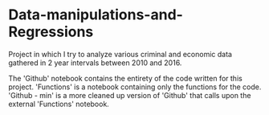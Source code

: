 # Data-manipulations-and-Regressions
Project in which I try to analyze various criminal and economic data gathered in 2 year intervals between 2010 and 2016. 

The 'Github' notebook contains the entirety of the code written for this project. 
'Functions' is a notebook containing only the functions for the code. 
'Github - min' is a more cleaned up version of 'Github' that calls upon the external 'Functions' notebook. 
